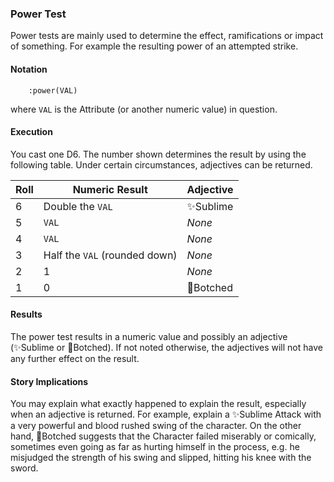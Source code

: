 ### Power Test
Power tests are mainly used to determine the effect, ramifications or impact of something. For example the resulting power of an attempted strike.

#### Notation
```
    :power(VAL)
```
where `VAL` is the Attribute (or another numeric value) in question.

#### Execution
You cast one D6. The number shown determines the result by using the following table.
Under certain circumstances, adjectives can be returned.

| Roll          | Numeric Result                 | Adjective            |
| ------------- |--------------------------------| ---------------------|
| 6             | Double the `VAL`               | :sparkles:Sublime    |
| 5             | `VAL`                          | *None*               |
| 4             | `VAL`                          | *None*               |
| 3             | Half the `VAL` (rounded down)  | *None*               |
| 2             | 1                              | *None*               |
| 1             | 0                              | :shit:Botched        |

#### Results
The power test results in a numeric value and possibly an adjective (:sparkles:Sublime or :shit:Botched).
If not noted otherwise, the adjectives will not have any further effect on the result.

#### Story Implications
You may explain what exactly happened to explain the result, especially when an adjective is returned. For example, explain a :sparkles:Sublime Attack with a very powerful and blood rushed swing of the character. On the other hand, :shit:Botched suggests that the Character failed miserably or comically, sometimes even going as far as hurting himself in the process, e.g. he misjudged the strength of his swing and slipped, hitting his knee with the sword.
